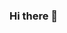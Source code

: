 ### Hi there 👋

<!--
**puneetoberoi/puneetoberoi** is a ✨ _special_ ✨ repository because its `README.md` (this file) appears on your GitHub profile.

Here are some ideas to get you started:

- 🔭 I’m currently working on Spring Boot by making a simple project.
- 🌱 I’m currently learning Core Java, hands-on Data Structures.
- 👯 I’m looking to collaborate on ...
- 🤔 I’m looking for help with 
- 💬 Ask me about my journey so far and how I learned java by creating a search-engine from scratch.
- 📫 How to reach me: jaspreet.singh@dal.ca
- 😄 Pronouns: Puneet
- ⚡ Fun fact: Always smiling.
-->
